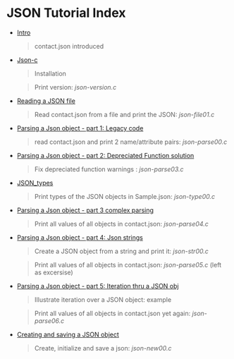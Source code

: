 # JSON Tutorial Index

- [Intro](https://github.com/rbtylee/tutorial-jsonc/blob/master/tutorial/Intro.md)
  
  > contact.json introduced
  
- [Json-c](https://github.com/rbtylee/tutorial-jsonc/blob/master/tutorial/Json-c.md)

  > Installation
  
  > Print version: _*json-version.c*_
  
- [Reading a JSON file](https://github.com/rbtylee/tutorial-jsonc/blob/master/tutorial/File.md)

  > Read contact.json from a file and print the JSON: _*json-file01.c*_
  
- [Parsing a Json object - part 1: Legacy code](https://github.com/rbtylee/tutorial-jsonc/blob/master/tutorial/legacy.md)

  > read contact.json  and print 2 name/attribute pairs: _*json-parse00.c*_
  
- [Parsing a Json object - part 2: Depreciated Function solution](https://github.com/rbtylee/tutorial-jsonc/blob/master/tutorial/parsing.md)

  > Fix depreciated function warnings : _*json-parse03.c*_
  
- [JSON_types](https://github.com/rbtylee/tutorial-jsonc/blob/master/tutorial/types.md)

  > Print types of the JSON objects in Sample.json: _*json-type00.c*_
  
- [Parsing a Json object - part 3 complex parsing](https://github.com/rbtylee/tutorial-jsonc/blob/master/tutorial/parsing2.md)

  > Print all values of all objects in contact.json: _*json-parse04.c*_
  
- [Parsing a Json object - part 4: Json strings](https://github.com/rbtylee/tutorial-jsonc/blob/master/tutorial/parsing3.md)

  > Create a JSON object from a string and print it: _*json-str00.c*_
  
  > Print all values of all objects in contact.json: _*json-parse05.c*_ (left as excersise)
 
- [Parsing a Json object - part 5: Iteration thru a JSON obj](https://github.com/rbtylee/tutorial-jsonc/blob/master/tutorial/parsing4.md)

  > Illustrate iteration over a JSON object: example
  
  > Print all values of all objects in contact.json yet again: _*json-parse06.c*_
  
- [Creating and saving a JSON object](https://github.com/rbtylee/tutorial-jsonc/blob/master/tutorial/new.md)

  > Create, initialize and save a json: _*json-new00.c*_
  
